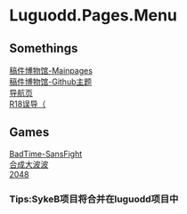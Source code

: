 # Luguodd.Pages.Menu
## Somethings
[稿件博物馆-Mainpages](video.html)<br>
[稿件博物馆-Github主题](video-Github.html)<br>
[导航页](index.html)<br>
[R18误导（](r18/)
## Games
[BadTime-SansFight](game/sans.html)<br>
[合成大波波](game/pb.html)<br>
[2048](game/2048.html)
### Tips:SykeB项目将合并在luguodd项目中
